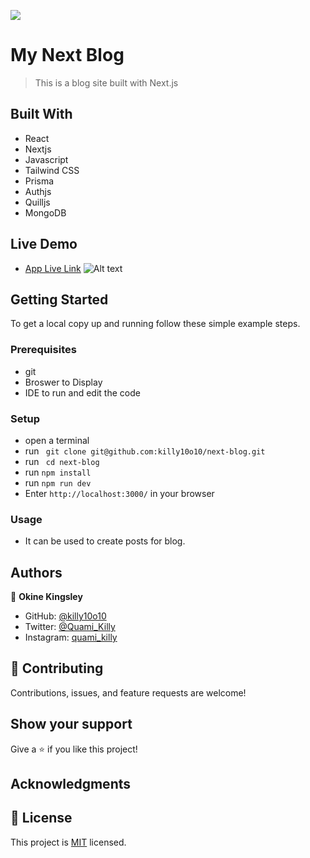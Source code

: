 ![](https://img.shields.io/badge/Quami-Killy-blue)

# My Next Blog

> This is a blog site built with Next.js

## Built With

- React
- Nextjs
- Javascript
- Tailwind CSS
- Prisma
- Authjs
- Quilljs
- MongoDB

## Live Demo

- [App Live Link]()
  ![Alt text](./screenshot.png 'next-blog')

## Getting Started

To get a local copy up and running follow these simple example steps.

### Prerequisites

- git
- Broswer to Display
- IDE to run and edit the code

### Setup

- open a terminal
- run ` git clone git@github.com:killy10o10/next-blog.git`
- run ` cd next-blog`
- run `npm install`
- run `npm run dev`
- Enter `http://localhost:3000/` in your browser

### Usage

- It can be used to create posts for blog.

## Authors

👤 **Okine Kingsley**

- GitHub: [@killy10o10](https://github.com/killy10o10)
- Twitter: [@Quami_Killy](https://twitter.com/Quami_Killy)
- Instagram: [quami_killy](https://www.instagram.com/quami_killy/)

## 🤝 Contributing

Contributions, issues, and feature requests are welcome!

## Show your support

Give a ⭐️ if you like this project!

## Acknowledgments

## 📝 License

This project is [MIT](./LICENSE) licensed.
